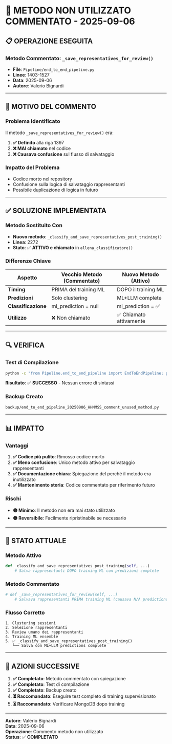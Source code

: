 # 🔧 METODO NON UTILIZZATO COMMENTATO - 2025-09-06

## 📋 **OPERAZIONE ESEGUITA**

### **Metodo Commentato**: `_save_representatives_for_review()`
- **File**: `Pipeline/end_to_end_pipeline.py`
- **Linee**: 1403-1527
- **Data**: 2025-09-06
- **Autore**: Valerio Bignardi

---

## 🚨 **MOTIVO DEL COMMENTO**

### **Problema Identificato**
Il metodo `_save_representatives_for_review()` era:
1. **✅ Definito** alla riga 1397
2. **❌ MAI chiamato** nel codice
3. **❌ Causava confusione** sul flusso di salvataggio

### **Impatto del Problema**
- Codice morto nel repository
- Confusione sulla logica di salvataggio rappresentanti
- Possibile duplicazione di logica in futuro

---

## ✅ **SOLUZIONE IMPLEMENTATA**

### **Metodo Sostituito Con**
- **Nuovo metodo**: `_classify_and_save_representatives_post_training()`
- **Linea**: 2272
- **Stato**: ✅ **ATTIVO e chiamato** in `allena_classificatore()`

### **Differenze Chiave**

| Aspetto | Vecchio Metodo (Commentato) | Nuovo Metodo (Attivo) |
|---------|---------------------------|----------------------|
| **Timing** | PRIMA del training ML | DOPO il training ML |
| **Predizioni** | Solo clustering | ML+LLM complete |
| **Classificazione** | ml_prediction = null | ml_prediction = ✅ |
| **Utilizzo** | ❌ Non chiamato | ✅ Chiamato attivamente |

---

## 🔍 **VERIFICA**

### **Test di Compilazione**
```bash
python -c "from Pipeline.end_to_end_pipeline import EndToEndPipeline; print('✅ OK')"
```
**Risultato**: ✅ **SUCCESSO** - Nessun errore di sintassi

### **Backup Creato**
```
backup/end_to_end_pipeline_20250906_HHMMSS_comment_unused_method.py
```

---

## 📊 **IMPATTO**

### **Vantaggi**
1. **✅ Codice più pulito**: Rimosso codice morto
2. **✅ Meno confusione**: Unico metodo attivo per salvataggio rappresentanti
3. **✅ Documentazione chiara**: Spiegazione del perché il metodo era inutilizzato
4. **✅ Mantenimento storia**: Codice commentato per riferimento futuro

### **Rischi**
- **🟡 Minimo**: Il metodo non era mai stato utilizzato
- **🟡 Reversibile**: Facilmente ripristinabile se necessario

---

## 🎯 **STATO ATTUALE**

### **Metodo Attivo**
```python
def _classify_and_save_representatives_post_training(self, ...)
    # Salva rappresentanti DOPO training ML con predizioni complete
```

### **Metodo Commentato**
```python
# def _save_representatives_for_review(self, ...)
    # Salvava rappresentanti PRIMA training ML (causava N/A predictions)
```

### **Flusso Corretto**
```
1. Clustering sessioni
2. Selezione rappresentanti  
3. Review umano dei rappresentanti
4. Training ML ensemble
5. ✅ _classify_and_save_representatives_post_training()
   └── Salva con ML+LLM predictions complete
```

---

## 🔄 **AZIONI SUCCESSIVE**

1. **✅ Completato**: Metodo commentato con spiegazione
2. **✅ Completato**: Test di compilazione
3. **✅ Completato**: Backup creato
4. **⏳ Raccomandato**: Eseguire test completo di training supervisionato
5. **⏳ Raccomandato**: Verificare MongoDB dopo training

---

**Autore**: Valerio Bignardi  
**Data**: 2025-09-06  
**Operazione**: Commento metodo non utilizzato  
**Status**: ✅ **COMPLETATO**
